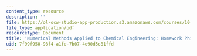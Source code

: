 ```yaml
---
content_type: resource
description: ''
file: https://ol-ocw-studio-app-production.s3.amazonaws.com/courses/10-34-numerical-methods-applied-to-chemical-engineering-fall-2015/7f99f95098f4a1fe7b074e90d5c81ffd_MIT10_34F15_HW_Philo_2015.pdf
file_type: application/pdf
resourcetype: Document
title: 'Numerical Methods Applied to Chemical Engineering: Homework Philosophy'
uid: 7f99f950-98f4-a1fe-7b07-4e90d5c81ffd
---
```

